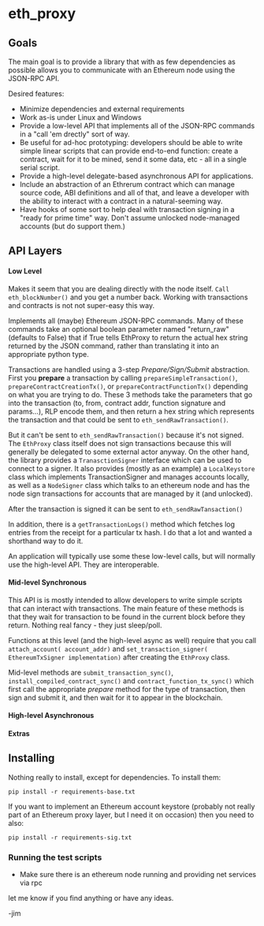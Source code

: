 # eth_proxy #

## Goals ##

The main goal is to provide a library that with as few dependencies as possible allows you to communicate with an Ethereum node using the JSON-RPC API.

Desired features:

- Minimize dependencies and external requirements
- Work as-is under Linux and Windows
- Provide a low-level API that implements all of the JSON-RPC commands in a "call 'em drectly" sort of way.
- Be useful for ad-hoc prototyping: developers should be able to write simple linear scripts that can provide end-to-end function: create a contract, wait for it to be mined, send it some data, etc - all in a single serial script.
- Provide a high-level delegate-based asynchronous API for applications. 
- Include an abstraction of an Ethrerum contract which can manage source code, ABI definitions and all of that, and leave a developer with the ability to interact with a contract in a natural-seeming way.
- Have hooks of some sort to help deal with transaction signing in a "ready for prime time" way. Don't assume unlocked node-managed accounts (but do support them.)

## API Layers ##

#### Low Level ####

Makes it seem that you are dealing directly with the node itself. `Call eth_blockNumber()` and you get a number back. Working with transactions and contracts is not not super-easy this way.

Implements all (maybe) Ethereum JSON-RPC commands. Many of these commands take an optional boolean parameter named "return_raw" (defaults to False) that if True tells EthProxy to return the actual hex string returned by the JSON command, rather than translating it into an appropriate python type.

Transactions are handled using a 3-step *Prepare/Sign/Submit* abstraction. First you **prepare** a transaction by calling `prepareSimpleTransaction()`, `prepareContractCreationTx()`, or `prepareContractFunctionTx()` depending on what you are trying to do. These 3 methods take the parameters that go into the transaction (to, from, contract addr, function signature and params…), RLP encode them, and then return a hex string which represents the transaction and that could be sent to `eth_sendRawTransaction()`. 

But it can't be sent to `eth_sendRawTransaction()` because it's not signed. The `EthProxy` class itself does not sign transactions because this will generally be delegated to some external actor anyway. On the other hand, the library provides a `TranasctionSigner` interface which can be used to connect to a signer. It also provides (mostly as an example) a `LocalKeystore` class which implements TransactionSigner and manages accounts locally, as well as a `NodeSigner` class which talks to an ethereum node and has the node sign transactions for accounts that are managed by it (and unlocked).

After the transaction is signed it can be sent to `eth_sendRawTansaction()`

In addition, there is a `getTransactionLogs()` method which fetches log entries from the receipt for a particular tx hash. I do that a lot and wanted a shorthand way to do it.

An application will typically use some these low-level calls, but will normally use the high-level API. They are interoperable.

#### Mid-level Synchronous ####

This API is is mostly intended to allow developers to write simple scripts that can interact with transactions. The main feature of these methods is that they wait for transaction to be found in the current block before they return. Nothing real fancy - they just sleep/poll.

Functions at this level (and the high-level async as well) require that you call `attach_account( account_addr)` and `set_transaction_signer( EthereumTxSigner implementation)` after creating the `EthProxy` class.

Mid-level methods are `submit_transaction_sync()`, `install_compiled_contract_sync()` and `contract_function_tx_sync()` which first call the appropriate _prepare_ method for the type of transaction, then sign and submit it, and then wait for it to appear in the blockchain.

#### High-level Asynchronous ####

#### Extras ####

## Installing ##

Nothing really to install, except for dependencies. To install them:

`pip install -r requirements-base.txt`

If you want to implement an Ethereum account keystore (probably not really part of an
Ethereum proxy layer, but I need it on occasion) then you need to also:

`pip install -r requirements-sig.txt`  


### Running the test scripts ###

- Make sure there is an ethereum node running and providing net services via rpc 


let me know if you find anything or have any ideas.

-jim


